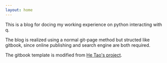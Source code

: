 ```yaml
---
layout: home
---
```


This is a blog for docing my working experience on python interacting with q.

The blog is realized using a normal git-page method but structed like gitbook, since online publishing and search engine are both required.

The gitbook template is modified from [He Tao's project](https://github.com/sighingnow/jekyll-gitbook).
